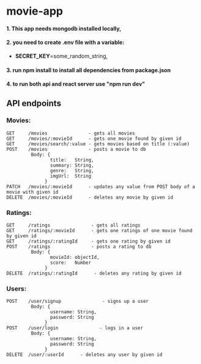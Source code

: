 # movie-app
#### 1. This app needs mongodb installed locally,
#### 2. you need to create .env file with a variable:
   * **SECRET_KEY**=some_random_string,
#### 3. run npm install to install all dependencies from package.json
#### 4. to run both api and react server use "npm run dev"

## API endpoints
### Movies:
    GET     /movies               - gets all movies
    GET     /movies/:movieId      - gets one movie found by given id
    GET     /movies/search/:value - gets movies based on title (:value)
    POST    /movies               - posts a movie to db
             Body: {
                    title:   String,
                    summary: String,
                    genre:   String,
                    imgUrl:  String
                  }
    PATCH   /movies/:movieId      - updates any value from POST body of a movie with given id
    DELETE  /movies/:movieId      - deletes any movie by given id
### Ratings:
    GET     /ratings               - gets all ratings
    GET     /ratings/:movieId      - gets one ratings of one movie found by given id
    GET     /ratings/:ratingId     - gets one rating by given id
    POST    /ratings               - posts a rating to db
             Body: {
                    movieId: objectId,
                    score:   Number
                  }
    DELETE  /ratings/:ratingId      - deletes any rating by given id
### Users:
    POST    /user/signup               - signs up a user
             Body: {
                    username: String,
                    password: String
                  }
    POST    /user/login               - logs in a user
             Body: {
                    username: String,
                    password: String
                  }
    DELETE  /user/:userId      - deletes any user by given id
